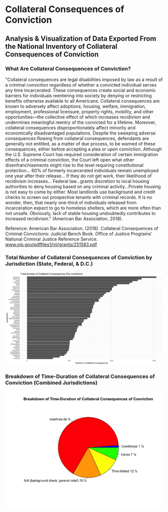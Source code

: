 <!DOCTYPE html>
<html>
  <head></head>
  <body>
    <h1>Collateral Consequences of Conviction</h1>
    <h2>Analysis & Visualization of Data Exported From the National Inventory of Collateral Consequences of Conviction</h2>
    <h3>What Are Collateral Consequences of Conviction?</h3>
    <p>"Collateral consequences are legal disabilities imposed by law as a result of a criminal conviction regardless of whether a convicted individual serves any         time incarcerated. These consequences create social and economic barriers for individuals reentering into society by denying or restricting benefits otherwise       available to all Americans. Collateral consequences are known to adversely affect adoptions, housing, welfare, immigration, employment, professional                 licensure, property rights, mobility, and other opportunities—the collective effect of which increases recidivism and undermines meaningful reentry of the           convicted for a lifetime. Moreover, collateral consequences disproportionately affect minority and economically disadvantaged populations. Despite the               sweeping adverse consequences flowing from collateral consequences, defendants are generally not entitled, as a matter of due process, to be warned of these         consequences, either before accepting a plea or upon conviction. Although the U.S. Supreme Court has required consideration of certain immigration effects of         a criminal conviction, the Court left open what other disenfranchisements might rise to the level requiring constitutional protection... 60% of formerly             incarcerated individuals remain unemployed one year after their release... If they do not get work, their likelihood of recidivism increases... Federal               law...grants discretion to local housing authorities to deny housing based on any criminal activity...Private housing is not easy to come by either. Most           landlords use background and credit checks to screen out prospective tenants with criminal records.  It is no wonder, then, that nearly one-third of                 individuals released from incarceration expect to go to homeless shelters, which are more often than not unsafe. Obviously, lack of stable housing                   undoubtedly contributes to increased recidivism." (American Bar Association, 2018).</p>
    <p>Reference: American Bar Association. (2018). Collateral Consequences of Criminal Convictions: Judicial Bench Book. Office of Justice Programs' National Criminal Justice Reference Service. <a href = www.ojp.gov/pdffiles1/nij/grants/251583.pdf>www.ojp.gov/pdffiles1/nij/grants/251583.pdf</a></p>
    <h3>Total Number of Collateral Consequences of Conviction by Jurisdiction (State, Federal, & D.C.)</h3>
    <img src = "./collateral_consequences/total_counts_by_jurisdiction.jpeg">
    <h3>Breakdown of Time-Duration of Collateral Consequences of Conviction (Combined Jurisdictions)</h3>
    <img src = "./collateral_consequences/time_duration.jpeg">
  </body>
</html>
